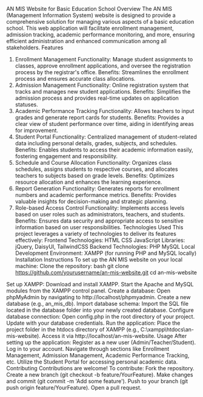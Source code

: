 AN MIS Website for Basic Education School
Overview
The AN MIS (Management Information System) website is designed to provide a comprehensive solution for managing various aspects of a basic education school. This web application will facilitate enrollment management, admission tracking, academic performance monitoring, and more, ensuring efficient administration and enhanced communication among all stakeholders.
Features
1. Enrollment Management
Functionality: Manage student assignments to classes, approve enrollment applications, and oversee the registration process by the registrar's office.
Benefits: Streamlines the enrollment process and ensures accurate class allocations.
2. Admission Management
Functionality: Online registration system that tracks and manages new student applications.
Benefits: Simplifies the admission process and provides real-time updates on application statuses.
3. Academic Performance Tracking
Functionality: Allows teachers to input grades and generate report cards for students.
Benefits: Provides a clear view of student performance over time, aiding in identifying areas for improvement.
4. Student Portal
Functionality: Centralized management of student-related data including personal details, grades, subjects, and schedules.
Benefits: Enables students to access their academic information easily, fostering engagement and responsibility.
5. Schedule and Course Allocation
Functionality: Organizes class schedules, assigns students to respective courses, and allocates teachers to subjects based on grade levels.
Benefits: Optimizes resource allocation and enhances the learning experience.
6. Report Generation
Functionality: Generates reports for enrollment numbers and academic performance metrics.
Benefits: Provides valuable insights for decision-making and strategic planning.
7. Role-based Access Control
Functionality: Implements access levels based on user roles such as administrators, teachers, and students.
Benefits: Ensures data security and appropriate access to sensitive information based on user responsibilities.
Technologies Used
This project leverages a variety of technologies to deliver its features effectively:
Frontend Technologies:
HTML
CSS
JavaScript
Libraries: jQuery, DaisyUI, TailwindCSS
Backend Technologies:
PHP
MySQL
Local Development Environment:
XAMPP (for running PHP and MySQL locally)
Installation Instructions
To set up the AN MIS website on your local machine:
Clone the repository:
bash
git clone https://github.com/yourusername/an-mis-website.git
cd an-mis-website

Set up XAMPP:
Download and install XAMPP.
Start the Apache and MySQL modules from the XAMPP control panel.
Create a database:
Open phpMyAdmin by navigating to http://localhost/phpmyadmin.
Create a new database (e.g., an_mis_db).
Import database schema:
Import the SQL file located in the database folder into your newly created database.
Configure database connection:
Open config.php in the root directory of your project.
Update with your database credentials.
Run the application:
Place the project folder in the htdocs directory of XAMPP (e.g., C:\xampp\htdocs\an-mis-website).
Access it via http://localhost/an-mis-website.
Usage
After setting up the application:
Register as a new user (Admin/Teacher/Student).
Log in to your account.
Navigate through sections like Enrollment Management, Admission Management, Academic Performance Tracking, etc.
Utilize the Student Portal for accessing personal academic data.
Contributing
Contributions are welcome! To contribute:
Fork the repository.
Create a new branch (git checkout -b feature/YourFeature).
Make changes and commit (git commit -m 'Add some feature').
Push to your branch (git push origin feature/YourFeature).
Open a pull request.
